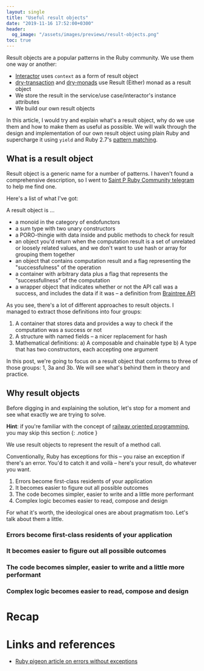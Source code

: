 ```yaml
---
layout: single
title: "Useful result objects"
date: "2019-11-16 17:52:00+0300"
header:
  og_image: "/assets/images/previews/result-objects.png"
toc: true
---
```


Result objects are a popular patterns in the Ruby community. We use them one way or another:

* [Interactor](https://github.com/collectiveidea/interactor) uses `context` as a form of result object
* [dry-transaction](https://dry-rb.org/gems/dry-transaction/0.13/) and [dry-monads](https://dry-rb.org/gems/dry-monads/1.0/) use Result (Either) monad as a result object
* We store the result in the service/use case/interactor's instance attributes
* We build our own result objects


In this article, I would try and explain what's a result object, why do we use them and how to make them as useful as possible. We will walk through the design and implementation of our own result object using plain Ruby and supercharge it using `yield` and Ruby 2.7's [pattern matching](https://medium.com/cedarcode/ruby-pattern-matching-1e84cab3b44a). 

<!-- excerpt -->

## What is a result object

Result object is a generic name for a number of patterns. I haven't found a comprehensive description, so I went to [Saint P Ruby Community telegram](https://t.me/saintprug/46186) to help me find one.

Here's a list of what I've got:

A result object is ...

* a monoid in the category of endofunctors
* a sum type with two unary constructors
* a PORO-thingie with data inside and public methods to check for result
* an object you'd return when the computation result is a set of unrelated or loosely related values, and we don't want to use hash or array for grouping them together
* an object that contains computation result and a flag representing the "successfulness" of the operation
* a container with arbitrary data plus a flag that represents the "successfullness" of the computation
* a wrapper object that indicates whether or not the API call was a success, and includes the data if it was – a definition from [Braintree API](https://developers.braintreepayments.com/reference/general/result-objects/ruby)

As you see, there's a lot of different approaches to result objects. I managed to extract those definitions into four groups:

1. A container that stores data and provides a way to check if the computation was a success or not
2. A structure with named fields – a nicer replacement for hash
3. Mathematical definitions:
  a) A composable and chainable type
  b) A type that has two constructors, each accepting one argument

In this post, we're going to focus on a result object that conforms to three of those groups: 1, 3a and 3b. We will see what's behind them in theory and practice.

## Why result objects

Before digging in and explaining the solution, let's stop for a moment and see what exactly we are trying to solve.

**Hint**: if you're familiar with the concept of [railway oriented programming](/2018/05/27/do-notation-ruby.html), you may skip this section
{: .notice }

We use result objects to represent the result of a method call. 

Conventionally, Ruby has exceptions for this – you raise an exception if there's an error. You'd to catch it and voilà – here's your result, do whatever you want.

1. Errors become first-class residents of your application
2. It becomes easier to figure out all possible outcomes
3. The code becomes simpler, easier to write and a little more performant
4. Complex logic becomes easier to read, compose and design

For what it's worth, the ideological ones are about pragmatism too. Let's talk about them a little.

### Errors become first-class residents of your application


### It becomes easier to figure out all possible outcomes


### The code becomes simpler, easier to write and a little more performant


### Complex logic becomes easier to read, compose and design

# Recap

# Links and references


* [Ruby pigeon article on errors without exceptions](https://www.rubypigeon.com/posts/result-objects-errors-without-exceptions/)

